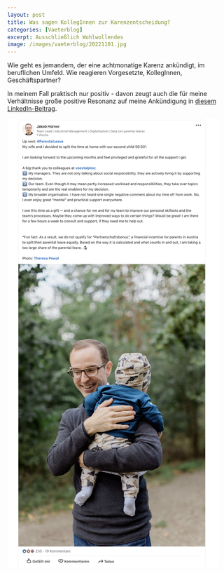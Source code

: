 ```yaml
---
layout: post
title: Was sagen KollegInnen zur Karenzentscheidung?
categories: [Vaeterblog]
excerpt: Ausschließlich Wohlwollendes
image: /images/vaeterblog/20221101.jpg
---
```


Wie geht es jemandem, der eine achtmonatige Karenz ankündigt, im beruflichen Umfeld. Wie reagieren Vorgesetzte, KollegInnen, Geschäftspartner?

In meinem Fall praktisch nur positiv - davon zeugt auch die für meine Verhältnisse große positive Resonanz auf meine Ankündigung in [diesem LinkedIn-Beitrag](https://www.linkedin.com/posts/jakobhuerner_parentalleave-activity-6993069189183758336-j-ds).

[![LinkedIn Post](../images/vaeterblog/20221101.jpg)](https://www.linkedin.com/posts/jakobhuerner_parentalleave-activity-6993069189183758336-j-ds)